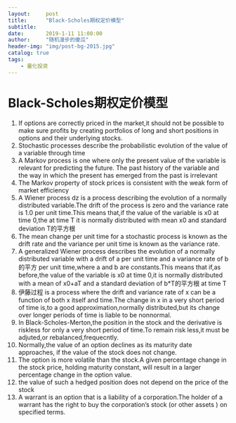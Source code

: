 ```yaml
---
layout:     post
title:      "Black-Scholes期权定价模型"
subtitle:
date:       2019-1-11 11:00:00
author:     "随机漫步的傻瓜"
header-img: "img/post-bg-2015.jpg"
catalog: true
tags:
    - 量化投资
---
```


# Black-Scholes期权定价模型

1. If options are correctly priced in the market,it should not be possible to make sure profits by creating portfolios of long and short positions in options and their underlying stocks.
2. Stochastic processes describe the probabilistic evolution of the value of a variable through time
3. A Markov process is one where only the present value of the variable is relevant for predicting the future. The past history of the variable and the way in which the present has emerged from the past is irrelevant
4. The Markov property of stock prices is consistent with the weak form of market efficiency
5. A Wiener process dz is a process describing the evolution of a normally distributed variable.The drift of the process is zero and the variance rate is 1.0 per unit time.This means that,if the value of the variable is x0 at time 0,the at time T it is normally distributed with mean x0 and standard deviation T的平方根
6. The mean change per unit time for a stochastic process is known as the drift rate and the variance per unit time is known as the variance rate.
7. A generalized Wiener process describes the evolution of a normally distributed  variable with a drift of a per unit time and a variance rate of b的平方 per unit time,where a and b are constants.This means that if,as before,the value of the variable is x0 at time 0,it is normally distributed with a mean of x0+aT and a standard deviation of b*T的平方根 at time T
8. 伊藤过程 is a process where the drift and variance rate of x can be a function of both x itself and time.The change in x in a very short period of time is,to a good approximation,normally distributed,but its change over longer periods of time is liable to be nonnormal.
9. In Black-Scholes-Merton,the position in the stock and the derivative is riskless for only a very short period of time.To remain risk less,it must be adjuted,or rebalanced,frequecntly.
10. Normally,the value of an option declines as its maturity date approaches, if the value of the stock does not change.
11. The option is more volatile than the stock.A given percentage change in the stock price, holding maturity constant, will result in a larger percentage change in the option value.
12. the value of such a hedged position does not depend on the price of the stock
13.  A warrant is an option that is a liability of a corporation.The holder of a warrant has the right to buy the corporation’s stock (or other assets ) on specified terms.
